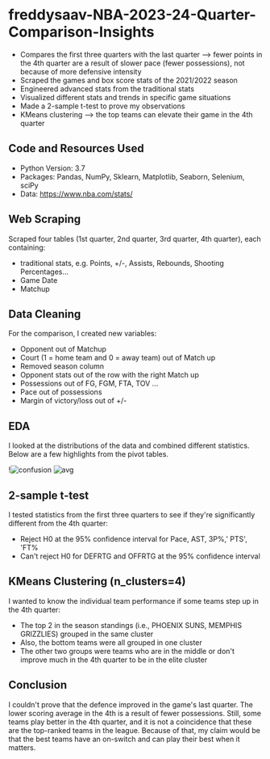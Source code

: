 # freddysaav-NBA-2023-24-Quarter-Comparison-Insights

* Compares the first three quarters with the last quarter --> fewer points in the 4th quarter are a result of slower pace (fewer possessions), not because of more defensive intensity
* Scraped the games and box score stats of the 2021/2022 season
* Engineered advanced stats from the traditional stats
* Visualized different stats and trends in specific game situations
* Made a 2-sample t-test to prove my observations
* KMeans clustering --> the top teams can elevate their game in the 4th quarter

## Code and Resources Used 
* Python Version: 3.7  
* Packages: Pandas, NumPy, Sklearn, Matplotlib, Seaborn, Selenium, sciPy 
* Data: https://www.nba.com/stats/

## Web Scraping
Scraped four tables (1st quarter, 2nd quarter, 3rd quarter, 4th quarter), each containing:
* traditional stats, e.g. Points, +/-, Assists, Rebounds, Shooting Percentages...
* Game Date
* Matchup

## Data Cleaning
For the comparison, I created new variables:
* Opponent out of Matchup
* Court (1 = home team and 0 = away team) out of Match up
* Removed season column
* Opponent stats out of the row with the right Match up
* Possessions out of FG, FGM, FTA, TOV ...
* Pace out of possessions
* Margin of victory/loss out of +/-

## EDA
I looked at the distributions of the data and combined different statistics. Below are a few highlights from the pivot tables. 

!![confusion](https://github.com/user-attachments/assets/e668cc1b-763f-4c8c-95ff-bb01f0872138)
![avg](https://github.com/user-attachments/assets/8983f069-24f9-4343-9f9a-408b208337cf)

## 2-sample t-test
I tested statistics from the first three quarters to see if they're significantly different from the 4th quarter:
* Reject H0 at the 95% confidence interval for Pace, AST, 3P%,' PTS', 'FT%
* Can't reject H0 for DEFRTG and OFFRTG at the 95% confidence interval

## KMeans Clustering (n_clusters=4)
I wanted to know the individual team performance if some teams step up in the 4th quarter:
* The top 2 in the season standings (i.e., PHOENIX SUNS, MEMPHIS GRIZZLIES) grouped in the same cluster
* Also, the bottom teams were all grouped in one cluster
* The other two groups were teams who are in the middle or don't improve much in the 4th quarter to be in the elite cluster

## Conclusion
I couldn't prove that the defence improved in the game's last quarter. The lower scoring average in the 4th is a result of fewer possessions.
Still, some teams play better in the 4th quarter, and it is not a coincidence that these are the top-ranked teams in the league. Because of that, my claim would be that the best teams have an on-switch and can play their best when it matters.
